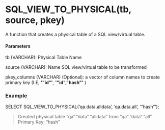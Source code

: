 # SQL_VIEW_TO_PHYSICAL(tb, source, pkey)

A function that creates a physical table of a SQL view/virtual table.

#### Parameters

tb (VARCHAR): Physical Table Name

source (VARCHAR): Name SQL view/virtual table to be transformed

pkey_columns (VARCHAR) (Optional): a vector of column names to create primary key (I.E, **'"id"'**, **'"id","hash"'** )

### Example

SELECT SQL_VIEW_TO_PHYSICAL(‘qa.data.alldata’, ‘qa.data.all’, ’“hash”’);
> Created physical table “qa”.“data”.“alldata” from “qa”.“data”.“all”. Primary Key: “hash”
